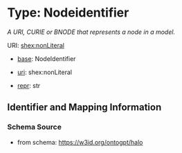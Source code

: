 # Type: Nodeidentifier




_A URI, CURIE or BNODE that represents a node in a model._



URI: [shex:nonLiteral](http://www.w3.org/ns/shex#nonLiteral)

* [base](https://w3id.org/linkml/base): NodeIdentifier

* [uri](https://w3id.org/linkml/uri): shex:nonLiteral

* [repr](https://w3id.org/linkml/repr): str








## Identifier and Mapping Information







### Schema Source


* from schema: https://w3id.org/ontogpt/halo



